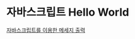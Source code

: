 # 자바스크립트 Hello World
[자바스크립트를 이용한 메세지 출력 ](https://htmlpreview.github.io/?https://github.com/ko9un/HTML5/blob/master/javascript_example/output_alert.html)
 